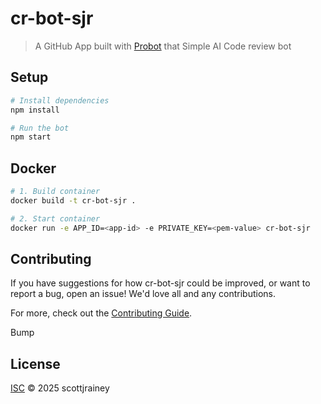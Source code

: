 # cr-bot-sjr

> A GitHub App built with [Probot](https://github.com/probot/probot) that Simple AI Code review bot

## Setup

```sh
# Install dependencies
npm install

# Run the bot
npm start
```

## Docker

```sh
# 1. Build container
docker build -t cr-bot-sjr .

# 2. Start container
docker run -e APP_ID=<app-id> -e PRIVATE_KEY=<pem-value> cr-bot-sjr
```

## Contributing

If you have suggestions for how cr-bot-sjr could be improved, or want to report a bug, open an issue! We'd love all and any contributions.

For more, check out the [Contributing Guide](CONTRIBUTING.md).

Bump

## License

[ISC](LICENSE) © 2025 scottjrainey
